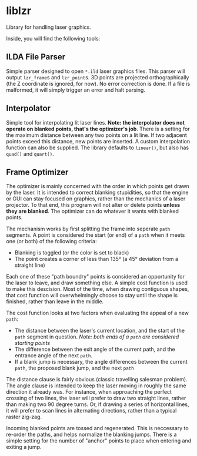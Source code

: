 liblzr
======

Library for handling laser graphics.

Inside, you will find the following tools:


ILDA File Parser
----------------

Simple parser designed to open `*.ild` laser graphics files. This parser will output `lzr_frame`s and `lzr_point`s. 3D points are projected orthographically (the Z coordinate is ignored, for now). No error correction is done. If a file is malformed, it will simply trigger an error and halt parsing.


Interpolator
------------

Simple tool for interpolating lit laser lines. **Note: the interpolator does not operate on blanked points, that's the optimizer's job**. There is a setting for the maximum distance between any two points on a lit line. If two adjacent points exceed this distance, new points are inserted. A custom interpolation function can also be supplied. The library defaults to `linear()`, but also has `quad()` and `quart()`.


Frame Optimizer
---------------

The optimizer is mainly concerned with the order in which points get drawn by the laser. It is intended to correct blanking stupidities, so that the engine or GUI can stay focused on graphics, rather than the mechanics of a laser projector. To that end, this program will not alter or delete points **unless they are blanked**. The optimizer can do whatever it wants with blanked points.

The mechanism works by first splitting the frame into seperate `path` segments. A point is considered the start (or end) of a `path` when it meets one (or both) of the following criteria:

- Blanking is toggled (or the color is set to black)
- The point creates a corner of less than 135° (a 45° deviation from a straight line)

Each one of these "path boundry" points is considered an opportunity for the laser to leave, and draw something else. A simple cost function is used to make this descision. Most of the time, when drawing contiguous shapes, that cost function will overwhelmingly choose to stay until the shape is finished, rather than leave in the middle.

The cost function looks at two factors when evaluating the appeal of a new `path`:

- The distance between the laser's current location, and the start of the `path` segment in question. *Note: both ends of a `path` are considered starting points*
- The difference between the exit angle of the current path, and the entrance angle of the next `path`.
- If a blank jump is necessary, the angle differences between the current `path`, the proposed blank jump, and the next `path`

The distance clause is fairly obvious (classic travelling salesman problem). The angle clause is intended to keep the laser moving in roughly the same direction it already was. For instance, when approaching the perfect crossing of two lines, the laser will prefer to draw two straight lines, rather than making two 90 degree turns. Or, if drawing a series of horizontal lines, it will prefer to scan lines in alternating directions, rather than a typical raster zig-zag.

Incoming blanked points are tossed and regenerated. This is neccessary to re-order the paths, and helps normalize the blanking jumps. There is a simple setting for the number of "anchor" points to place when entering and exiting a jump.
